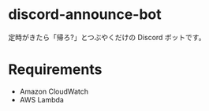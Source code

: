 # discord-announce-bot

定時がきたら「帰ろ?」とつぶやくだけの Discord ボットです。

# Requirements

- Amazon CloudWatch
- AWS Lambda

